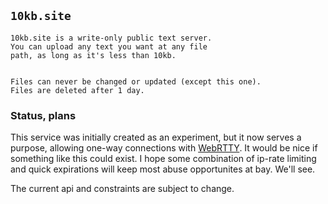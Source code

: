 ## `10kb.site`
```
10kb.site is a write-only public text server.
You can upload any text you want at any file
path, as long as it's less than 10kb.


Files can never be changed or updated (except this one).
Files are deleted after 1 day.
```

### Status, plans

This service was initially created as an experiment, but it now serves a purpose, allowing one-way connections with [WebRTTY](https://github.com/maxmcd/webrtty). It would be nice if something like this could exist. I hope some combination of ip-rate limiting and quick expirations will keep most abuse opportunites at bay. We'll see. 

The current api and constraints are subject to change.
